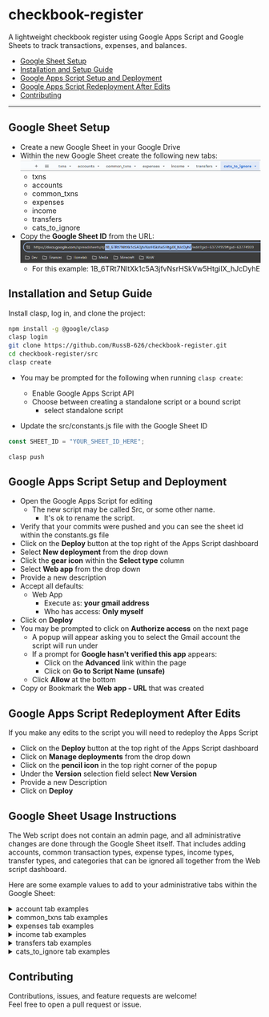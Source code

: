 # checkbook-register
A lightweight checkbook register using Google Apps Script and Google Sheets to track transactions, expenses, and balances.

- [Google Sheet Setup](#google-sheet-setup)
- [Installation and Setup Guide](#installation-and-setup-guide)
- [Google Apps Script Setup and Deployment](#google-script-setup-and-deployment)
- [Google Apps Script Redeployment After Edits](#google-apps-script-redeployment-after-edits)
- [Contributing](#contributing)

---

## Google Sheet Setup

- Create a new Google Sheet in your Google Drive
- Within the new Google Sheet create the following new tabs:
![New Google Sheet Tabs](imgs/Screenshot%202025-09-02%20145500.png)
    - txns
    - accounts
    - common_txns
    - expenses
    - income
    - transfers
    - cats_to_ignore
- Copy the **Google Sheet ID** from the URL:
![Google Sheet ID](imgs/Screenshot%202025-09-02%20150009.png)
    - For this example: 1B_6TRt7NltXk1c5A3jfvNsrHSkVw5HtgiIX_hJcDyhE

## Installation and Setup Guide

Install clasp, log in, and clone the project:

```bash
npm install -g @google/clasp
clasp login
git clone https://github.com/RussB-626/checkbook-register.git
cd checkbook-register/src
clasp create
```

- You may be prompted for the following when running `clasp create`:
    - Enable Google Apps Script API
    - Choose between creating a standalone script or a bound script
        - select standalone script

- Update the src/constants.js file with the Google Sheet ID
```js
const SHEET_ID = "YOUR_SHEET_ID_HERE";
```

```bash
clasp push
```

## Google Apps Script Setup and Deployment

- Open the Google Apps Script for editing
    - The new script may be called Src, or some other name.
        - It's ok to rename the script.
- Verify that your commits were pushed and you can see the sheet id within the constants.gs file
- Click on the **Deploy** button at the top right of the Apps Script dashboard
- Select **New deployment** from the drop down
- Click the **gear icon** within the **Select type** column
- Select **Web app** from the drop down
- Provide a new description
- Accept all defaults:
    - Web App
        - Execute as: **your gmail address**
        - Who has access: **Only myself**
- Click on **Deploy**
- You may be prompted to click on **Authorize access** on the next page
    - A popup will appear asking you to select the Gmail account the script will run under
    - If a prompt for __Google hasn't verified this app__ appears:
        - Click on the **Advanced** link within the page
        - Click on **Go to __Script Name__ (unsafe)**
    - Click **Allow** at the bottom
- Copy or Bookmark the **Web app - URL** that was created

## Google Apps Script Redeployment After Edits

If you make any edits to the script you will need to redeploy the Apps Script

- Click on the **Deploy** button at the top right of the Apps Script dashboard
- Click on **Manage deployments** from the drop down
- Click on the **pencil icon** in the top right corner of the popup
- Under the **Version** selection field select **New Version**
- Provide a new Description
- Click on **Deploy**

## Google Sheet Usage Instructions

The Web script does not contain an admin page, and all administrative changes are done through the Google Sheet itself.  That includes adding accounts, common transaction types, expense types, income types, transfer types, and categories that can be ignored all together from the Web script dashboard.

Here are some example values to add to your administrative tabs within the Google Sheet:

<details>
    <summary>account tab examples</summary>
    <ul>
        <li>Bank Account 1</li>
        <li>Bank Account 2</li>
        <li>Credit Card</li>
        <li>Car Loan</li>
    </ul>
</details>

<details>
    <summary>common_txns tab examples</summary>
    <ul>
        <li>Rent</li>
        <li>Water</li>
        <li>Electricity</li>
        <li>Internet</li>
    </ul>
</details>

<details>
    <summary>expenses tab examples</summary>
    <ul>
        <li>ATM/Cash Withdrawals</li>
        <li>Automotive Expenses</li>
        <li>Checks</li>
        <li>Clothing/Shoes</li>
        <li>Credit Cash Adjustment</li>
        <li>Crypto</li>
        <li>Education</li>
        <li>Electronic Transfer</li>
        <li>Electronics</li>
        <li>Entertainment</li>
        <li>Entertainment Subscriptions</li>
        <li>Finance Subscriptions</li>
        <li>Game Subscriptions</li>
        <li>Gaming Expense</li>
        <li>Gasoline/Fuel</li>
        <li>General Merchandise</li>
        <li>Gifts</li>
        <li>Groceries</li>
        <li>Healthcare/Medical</li>
        <li>Hold</li>
        <li>Insurance</li>
        <li>Investments</li>
        <li>Loans</li>
        <li>Mobile App</li>
        <li>Other Expenses</li>
        <li>Pet Care</li>
        <li>Postage and Shipping</li>
        <li>Public Parking</li>
        <li>Rent</li>
        <li>Restaurants/Dining</li>
        <li>Retirement</li>
        <li>Service Charges/Fees</li>
        <li>Software</li>
        <li>Software Subscription</li>
        <li>Taxes</li>
        <li>Taxi Service</li>
        <li>Transfers</li>
        <li>Utilities</li>
        <li>Yearly Subscriptions</li>
    </ul>
</details>

<details>
    <summary>income tab examples</summary>
    <ul>
        <li>Credit Card Payments</li>
        <li>Credit Card Reward Points</li>
        <li>Crypto</li>
        <li>Deposits</li>
        <li>Electronic Transfer</li>
        <li>Gift</li>
        <li>Hold</li>
        <li>Interest</li>
        <li>Investments</li>
        <li>Other Income</li>
        <li>Paychecks/Salary</li>
        <li>Refunds/Adjustments</li>
        <li>Transfers</li>
        <li>Uncategorized</li>
    </ul>
</details>

<details>
    <summary>transfers tab examples</summary>
    <ul>
        <li>Checkings</li>
        <li>Credit Card Payments</li>
        <li>Savings</li>
        <li>Transfers</li>
        <li>Uncategorized</li>
    </ul>
</details>

<details>
    <summary>cats_to_ignore tab examples</summary>
    <ul>
        <li>Hold</li>
    </ul>
</details>

## Contributing

Contributions, issues, and feature requests are welcome!  
Feel free to open a pull request or issue.
